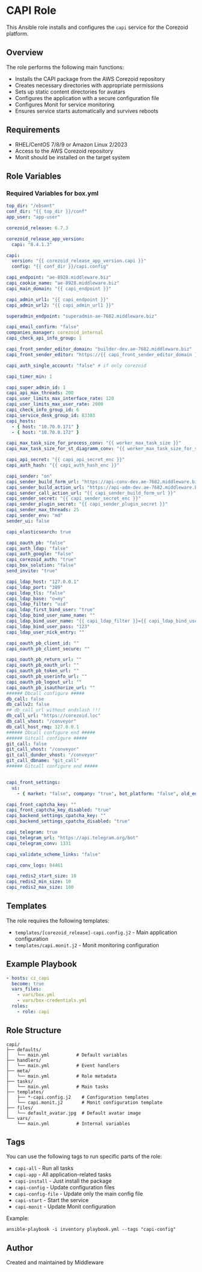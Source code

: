 # CAPI Role

This Ansible role installs and configures the `capi` service for the Corezoid platform.

## Overview

The role performs the following main functions:
- Installs the CAPI package from the AWS Corezoid repository
- Creates necessary directories with appropriate permissions
- Sets up static content directories for avatars
- Configures the application with a secure configuration file
- Configures Monit for service monitoring
- Ensures service starts automatically and survives reboots

## Requirements

- RHEL/CentOS 7/8/9 or Amazon Linux 2/2023
- Access to the AWS Corezoid repository
- Monit should be installed on the target system

## Role Variables

### Required Variables for box.yml

```yaml
top_dir: "/ebsmnt"
conf_dir: "{{ top_dir }}/conf"
app_user: "app-user"

corezoid_release: 6.7.3

corezoid_release_app_version:
  capi: "8.4.1.3"

capi:
  version: "{{ corezoid_release_app_version.capi }}"
  config: "{{ conf_dir }}/capi.config"

capi_endpoint: "ae-8928.middleware.biz"
capi_cookie_name: "ae-8928.middleware.biz"
capi_main_domain: "{{ capi_endpoint }}"

capi_admin_url1: "{{ capi_endpoint }}"
capi_admin_url2: "{{ capi_admin_url1 }}"

superadmin_endpoint: "superadmin-ae-7682.middleware.biz"

capi_email_confirm: "false"
companies_manager: corezoid_internal
capi_check_api_info_group: 1

capi_front_sender_editor_domain: "builder-dev.ae-7682.middleware.biz"
capi_front_sender_editor: "https://{{ capi_front_sender_editor_domain }}/embed.js?"

capi_auth_single_account: "false" # if only corezoid

capi_timer_min: 1

capi_super_admin_id: 1
capi_api_max_threads: 200
capi_user_limits_max_interface_rate: 120
capi_user_limits_max_user_rate: 2000
capi_check_info_group_id: 6
capi_service_desk_group_id: 83303
capi_hosts:
  - { host: "10.70.0.171" }
  - { host: "10.70.0.172" }

capi_max_task_size_for_process_conv: "{{ worker_max_task_size }}"
capi_max_task_size_for_st_diagramm_conv: "{{ worker_max_task_size_for_st_diagramm_conv }}"

capi_api_secret: "{{ capi_api_secret_enc }}"
capi_auth_hash: "{{ capi_auth_hash_enc }}"

capi_sender: "on"
capi_sender_build_form_url: "https://api-conv-dev.ae-7682.middleware.biz"
capi_sender_build_action_url: "https://api-adm-dev.ae-7682.middleware.biz"
capi_sender_call_action_url: "{{ capi_sender_build_form_url }}"
capi_sender_secret: "{{ capi_sender_secret_enc }}"
capi_sender_plugin_secret: "{{ capi_sender_plugin_secret }}"
capi_sender_max_threads: 25
capi_sender_env: "md"
sender_ui: false

capi_elasticsearch: true

capi_oauth_pb: "false"
capi_auth_ldap: "false"
capi_auth_google: "false"
capi_corezoid_auth: "true"
capi_box_solution: "false"
send_invite: "true"

capi_ldap_host: "127.0.0.1"
capi_ldap_port: "389"
capi_ldap_tls: "false"
capi_ldap_base: "o=my"
capi_ldap_filter: "uid"
capi_ldap_first_bind_user: "true"
capi_ldap_bind_user_name_name: ""
capi_ldap_bind_user_name: "{{ capi_ldap_filter }}={{ capi_ldap_bind_user_name_name }},{{ capi_ldap_base }}"
capi_ldap_bind_user_pass: "123"
capi_ldap_user_nick_entry: ""

capi_oauth_pb_client_id: ""
capi_oauth_pb_client_secure: ""

capi_oauth_pb_return_url: ""
capi_oauth_pb_oauth_url: ""
capi_oauth_pb_token_url: ""
capi_oauth_pb_userinfo_url: ""
capi_oauth_pb_logout_url: ""
capi_oauth_pb_isauthorize_url: ""
###### Dbcall configure #####
db_call: false
db_callv2: false
## db_call_url without endslash !!!
db_call_url: "https://corezoid.loc"
db_call_vhost: "/conveyor"
db_call_host_rmq: 127.0.0.1
###### Dbcall configure end #####
###### Gitcall configure #####
git_call: false
git_call_vhost: "/conveyor"
git_call_dunder_vhost: "/conveyor"
git_call_dbname: "git_call"
###### Gitcall configure end #####


capi_front_settings:
  ui:
    - { market: "false", company: "true", bot_platform: "false", old_editor: "false", search: "true", billing: "false", default_company: "My Corezoid", disabled_auth_logo: "false", git_call: "false" }

capi_front_captcha_key: ""
capi_front_captcha_key_disabled: "true"
capi_backend_settings_cpatcha_key: ""
capi_backend_settings_cpatcha_disabled: "true"

capi_telegram: true
capi_telegram_url: "https://api.telegram.org/bot"
capi_telegram_conv: 1331

capi_validate_scheme_links: "false"

capi_conv_logs: 84461

capi_redis2_start_size: 10
capi_redis2_min_size: 10
capi_redis2_max_size: 100

```

## Templates

The role requires the following templates:
- `templates/[corezoid_release]-capi.config.j2` - Main application configuration
- `templates/capi.monit.j2` - Monit monitoring configuration

## Example Playbook

```yaml
- hosts: cz_capi
  become: true
  vars_files:
    - vars/box.yml
    - vars/box-credentials.yml
  roles:
    - role: capi
```

## Role Structure

```
capi/
├── defaults/
│   └── main.yml          # Default variables   
├── handlers/
│   └── main.yml          # Event handlers
├── meta/
│   └── main.yml          # Role metadata
├── tasks/
│   └── main.yml          # Main tasks
├── templates/
│   ├── *-capi.config.j2    # Configuration templates
│   └── capi.monit.j2       # Monit configuration template
├── files/
│   └── default_avatar.jpg  # Default avatar image
└── vars/
    └── main.yml          # Internal variables
```

## Tags

You can use the following tags to run specific parts of the role:

- `capi-all` - Run all tasks
- `capi-app` - All application-related tasks
- `capi-install` - Just install the package
- `capi-config` - Update configuration files
- `capi-config-file` - Update only the main config file
- `capi-start` - Start the service
- `capi-monit` - Update Monit configuration

Example:
```
ansible-playbook -i inventory playbook.yml --tags "capi-config"
```

## Author

Created and maintained by Middleware